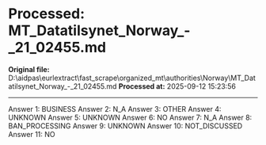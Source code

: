 # Processed: MT_Datatilsynet_Norway_-_21_02455.md

**Original file:** D:\aidpas\eurlextract\fast_scrape\organized_mt\authorities\Norway\MT_Datatilsynet_Norway_-_21_02455.md
**Processed at:** 2025-09-12 15:23:56

---

Answer 1: BUSINESS
Answer 2: N_A
Answer 3: OTHER
Answer 4: UNKNOWN
Answer 5: UNKNOWN
Answer 6: NO
Answer 7: N_A
Answer 8: BAN_PROCESSING
Answer 9: UNKNOWN
Answer 10: NOT_DISCUSSED
Answer 11: NO